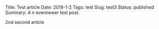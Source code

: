 Title: Test article
Date: 2019-1-2
Tags: test
Slug: test3
Status: published
Summary: A n evennewer test post.

2nd second article
